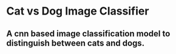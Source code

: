 # Cat vs Dog Image Classifier

## A cnn based image classification model to distinguish between cats and dogs.
